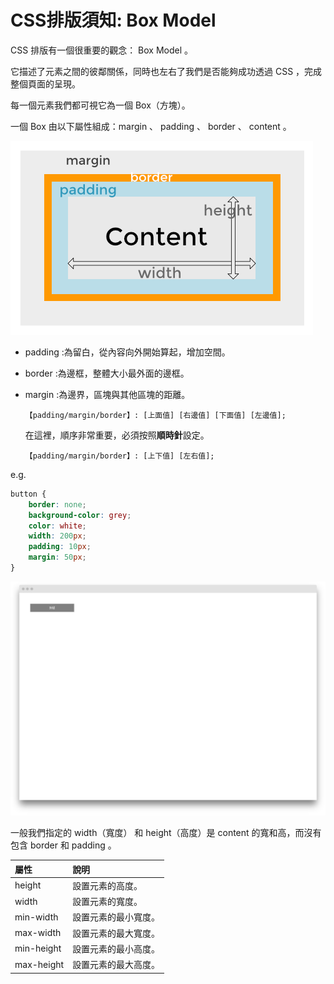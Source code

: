 # CSS排版須知: Box Model

CSS 排版有一個很重要的觀念： Box Model 。

它描述了元素之間的彼鄰關係，同時也左右了我們是否能夠成功透過 CSS ，完成整個頁面的呈現。

每一個元素我們都可視它為一個 Box（方塊）。

 一個 Box 由以下屬性組成：margin 、 padding 、 border 、 content 。

![](../.gitbook/assets/layout.png)

* padding :為留白，從內容向外開始算起，增加空間。
* border :為邊框，整體大小最外面的邊框。
* margin :為邊界，區塊與其他區塊的距離。

  ```text
  【padding/margin/border】: [上面值] [右邊值] [下面值] [左邊值];
  ```

  在這裡，順序非常重要，必須按照**順時針**設定。

  ```text
  【padding/margin/border】: [上下值] [左右值];
  ```

e.g.

```css
button { 
    border: none;
    background-color: grey;
    color: white;
    width: 200px;
    padding: 10px;
    margin: 50px;
}
```

![](../.gitbook/assets/css-margin-padding.png)

一般我們指定的 width（寬度） 和 height（高度）是 content 的寬和高，而沒有包含 border 和 padding 。

| 屬性 | 說明 |
| :--- | :--- |
| height | 設置元素的高度。 |
| width | 設置元素的寬度。 |
| min-width | 設置元素的最小寬度。 |
| max-width | 設置元素的最大寬度。 |
| min-height | 設置元素的最小高度。 |
| max-height | 設置元素的最大高度。 |


